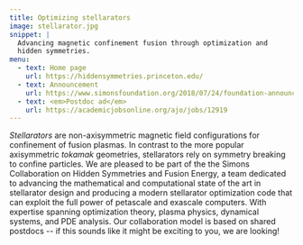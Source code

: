 ```yaml
---
title: Optimizing stellarators
image: stellarator.jpg
snippet: |
  Advancing magnetic confinement fusion through optimization and
  hidden symmetries.
menu:
  - text: Home page
    url: https://hiddensymmetries.princeton.edu/
  - text: Announcement
    url: https://www.simonsfoundation.org/2018/07/24/foundation-announces-simons-collaboration-on-hidden-symmetries-and-fusion-energy/
  - text: <em>Postdoc ad</em>
    url: https://academicjobsonline.org/ajo/jobs/12919
---
```


*Stellarators* are non-axisymmetric magnetic field configurations for
confinement of fusion plasmas.  In contrast to the more popular
axisymmetric *tokamak* geometries, stellarators rely on symmetry
breaking to confine particles.  We are pleased to be part of the the
Simons Collaboration on Hidden Symmetries and Fusion Energy, a team
dedicated to advancing the mathematical and computational state of the
art in stellarator design and producing a modern stellarator
optimization code that can exploit the full power of petascale and
exascale computers.  With expertise spanning optimization theory,
plasma physics, dynamical systems, and PDE analysis.  Our
collaboration model is based on shared postdocs -- if this sounds like
it might be exciting to you, we are looking!
